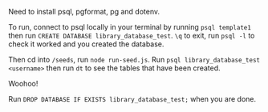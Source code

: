Need to install psql, pgformat, pg and dotenv.

To run, connect to psql locally in your terminal by running `psql template1` then run `CREATE DATABASE library_database_test`. `\q` to exit, run `psql -l` to check it worked and you created the database.

Then cd into `/seeds`, run `node run-seed.js`. Run `psql library_database_test <username>` then run `dt` to see the tables that have been created.

Woohoo!

Run `DROP DATABASE IF EXISTS library_database_test;` when you are done.